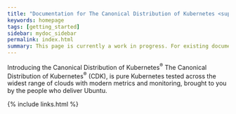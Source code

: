 ```yaml
---
title: "Documentation for The Canonical Distribution of Kubernetes <sup>&reg;</sup>"
keywords: homepage
tags: [getting_started]
sidebar: mydoc_sidebar
permalink: index.html
summary: This page is currently a work in progress. For existing documentation, please visit <a href="https://kubernetes.io/docs/getting-started-guides/ubuntu/"> https://kubernetes.io/docs/getting-started-guides/ubuntu/ </a>
---
```


Introducing the Canonical Distribution of Kubernetes<sup>&reg;</sup>
The Canonical Distribution of Kubernetes<sup>&reg;</sup> (CDK), is pure Kubernetes tested across the widest range of clouds with modern metrics and monitoring, brought to you by the people who deliver Ubuntu.





{% include links.html %}
